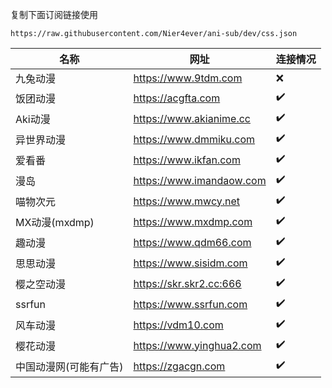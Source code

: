 复制下面订阅链接使用
```
https://raw.githubusercontent.com/Nier4ever/ani-sub/dev/css.json
```

<!-- REPLACE_START -->
| 名称 | 网址 | 连接情况 | 
| ------- | ------- | ------- |
| 九兔动漫 | https://www.9tdm.com | :x:   | 
| 饭团动漫 | https://acgfta.com | :heavy_check_mark:   | 
| Aki动漫 | https://www.akianime.cc | :heavy_check_mark:   | 
| 异世界动漫 | https://www.dmmiku.com | :heavy_check_mark:   | 
| 爱看番 | https://www.ikfan.com | :heavy_check_mark:   | 
| 漫岛 | https://www.imandaow.com | :heavy_check_mark:   | 
| 喵物次元 | https://www.mwcy.net | :heavy_check_mark:   | 
| MX动漫(mxdmp) | https://www.mxdmp.com | :heavy_check_mark:   | 
| 趣动漫 | https://www.qdm66.com | :heavy_check_mark:   | 
| 思思动漫 | https://www.sisidm.com | :heavy_check_mark:   | 
| 樱之空动漫 | https://skr.skr2.cc:666 | :heavy_check_mark:   | 
| ssrfun | https://www.ssrfun.com | :heavy_check_mark:   | 
| 风车动漫 | https://vdm10.com | :heavy_check_mark:   | 
| 樱花动漫 | https://www.yinghua2.com | :heavy_check_mark:   | 
| 中国动漫网(可能有广告) | https://zgacgn.com | :heavy_check_mark:   | 
<!-- REPLACE_END -->
